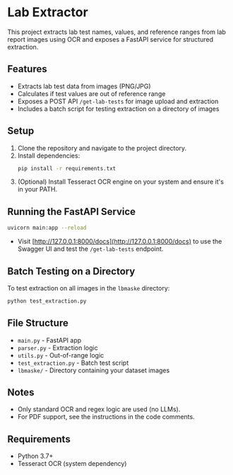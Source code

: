 # Lab Extractor

This project extracts lab test names, values, and reference ranges from lab report images using OCR and exposes a FastAPI service for structured extraction.

## Features
- Extracts lab test data from images (PNG/JPG)
- Calculates if test values are out of reference range
- Exposes a POST API `/get-lab-tests` for image upload and extraction
- Includes a batch script for testing extraction on a directory of images

## Setup
1. Clone the repository and navigate to the project directory.
2. Install dependencies:
   ```bash
   pip install -r requirements.txt
   ```
3. (Optional) Install Tesseract OCR engine on your system and ensure it's in your PATH.

## Running the FastAPI Service
```bash
uvicorn main:app --reload
```
- Visit [http://127.0.0.1:8000/docs](http://127.0.0.1:8000/docs) to use the Swagger UI and test the `/get-lab-tests` endpoint.

## Batch Testing on a Directory
To test extraction on all images in the `lbmaske` directory:
```bash
python test_extraction.py
```

## File Structure
- `main.py` - FastAPI app
- `parser.py` - Extraction logic
- `utils.py` - Out-of-range logic
- `test_extraction.py` - Batch test script
- `lbmaske/` - Directory containing your dataset images

## Notes
- Only standard OCR and regex logic are used (no LLMs).
- For PDF support, see the instructions in the code comments.

## Requirements
- Python 3.7+
- Tesseract OCR (system dependency) 